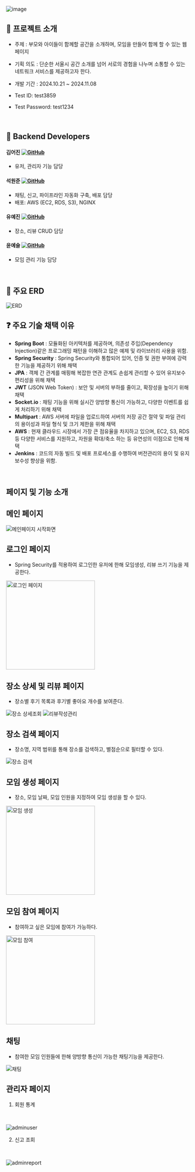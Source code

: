 ![image](https://github.com/user-attachments/assets/268aa27c-f1da-4a2c-8eca-ebb656a43084)

## 📢 프로젝트 소개
* 주제 : 부모와 아이들이 함께할 공간을 소개하며, 모임을 만들어 함께 할 수 있는 웹 페이지
* 기획 의도 : 단순한 서울시 공간 소개를 넘어 서로의 경험을 나누며 소통할 수 있는 네트워크 서비스를 제공하고자 한다.

* 개발 기간 : 2024.10.21 ~ 2024.11.08
* Test ID: test3859
* Test Password: test1234

<br>

## :raising_hand: Backend Developers
#### 김어진 [![GitHub](https://img.shields.io/badge/GitHub-181717?style=flat&logo=github&logoColor=white)](https://github.com/qldirr)
- 유저, 관리자 기능 담당

#### 석원준 [![GitHub](https://img.shields.io/badge/GitHub-181717?style=flat&logo=github&logoColor=white)](https://github.com/ymind14563)
- 채팅, 신고, 파이프라인 자동화 구축, 배포 담당
- 배포: AWS (EC2, RDS, S3), NGINX

#### 유예진 [![GitHub](https://img.shields.io/badge/GitHub-181717?style=flat&logo=github&logoColor=white)](https://github.com/yjyoo6831)
- 장소, 리뷰 CRUD 담당
  
#### 윤예슬 [![GitHub](https://img.shields.io/badge/GitHub-181717?style=flat&logo=github&logoColor=white)](https://github.com/errorose)
- 모임 관리 기능 담당

<br>

## 🧰 주요 ERD
![ERD](https://github.com/user-attachments/assets/7d41d709-e5e6-4418-a3e8-92770d9b1a98)



## ❓ 주요 기술 채택 이유
- **Spring Boot** : 모듈화된 아키텍처를 제공하며, 의존성 주입(Dependency Injection)같은 프로그래밍 패턴을 이해하고 많은 예제 및 라이브러리 사용을 위함.
- **Spring Security** : Spring Security와 통합되어 있어, 인증 및 권한 부여에 강력한 기능을 제공하기 위해 채택
- **JPA** : 객체 간 관계를 매핑해 복잡한 연관 관계도 손쉽게 관리할 수 있어 유지보수 편리성을 위해 채택
- **JWT** (JSON Web Token) : 보안 및 서버의 부하를 줄이고, 확장성을 높이기 위해 채택
- **Socket.io** : 채팅 기능을 위해 실시간 양방향 통신이 가능하고, 다양한 이벤트를 쉽게 처리하기 위해 채택
- **Multipart** : AWS 서버에 파일을 업로드하여 서버의 저장 공간 절약 및 파일 관리의 용이성과 파일 형식 및 크기 제한을 위해 채택
- **AWS** : 현재 클라우드 시장에서 가장 큰 점유율을 차지하고 있으며, EC2, S3, RDS 등 다양한 서비스를 지원하고, 자원을 확대/축소 하는 등 유연성의 이점으로 인해 채택
- **Jenkins** : 코드의 자동 빌드 및 배포 프로세스를 수행하여 버전관리의 용이 및 유지보수성 향상을 위함.

<br>


## 페이지 및 기능 소개 

## 메인 페이지 
<img src="https://github.com/user-attachments/assets/3332690a-2a31-413f-9a6c-6606b412eb72" width="auto" height="auto" alt="메인페이지 시작화면">

## 로그인 페이지
- Spring Security를 적용하여 로그인한 유저에 한해 모임생성, 리뷰 쓰기 기능을 제공한다. 
<img src="https://github.com/user-attachments/assets/646bd240-8742-4e46-a917-997d7ce949f4" width="243" height="auto" alt="로그인 페이지">

## 장소 상세 및 리뷰 페이지 
- 장소별 후기 목록과 후기별 좋아요 개수를 보여준다.
<img src="https://github.com/user-attachments/assets/d623c84b-39bc-4f5a-98ae-7cdff044d1db"  width="auto" height="auto" alt="장소 상세조회">
<img src="https://github.com/user-attachments/assets/57b711b9-45a0-4f35-a0f2-0717c9162b61"  width="auto" height="auto" alt="리뷰작성관리">

## 장소 검색 페이지 
- 장소명, 지역 범위를 통해 장소를 검색하고, 별점순으로 필터할 수 있다.
<img src="https://github.com/user-attachments/assets/695a0e93-0dca-4084-8dba-0c37771e13e8"  width="auto" height="auto" alt="장소 검색">

## 모임 생성 페이지 
- 장소, 모임 날짜, 모임 인원을 지정하여 모임 생성을 할 수 있다.
<img src="https://github.com/user-attachments/assets/94873c45-a95a-440f-abba-fca146317e69"  width="243" height="auto" alt=" 모임 생성">

## 모임 참여 페이지 
- 참여하고 싶은 모임에 참여가 가능하다. 
<img src="https://github.com/user-attachments/assets/4d29f7df-13ef-4c6b-85d1-e539535e29f5"  width="243" height="auto" alt=" 모임 참여">

## 채팅 
- 참여한 모임 인원들에 한해 양방향 통신이 가능한 채팅기능을 제공한다. 
<img src="https://github.com/user-attachments/assets/addd56ea-f22b-4273-8250-7246e3eb811f"  width="auto" height="auto" alt="채팅"> 

## 관리자 페이지 
1. 회원 통계
<br>

![adminuser](https://github.com/user-attachments/assets/c435a81e-e2ff-4ac1-9e1d-f018fd98fdd5)


2. 신고 조회
<br>

![adminreport](https://github.com/user-attachments/assets/a4def0d7-5ea3-4a62-b011-de689511273c)
